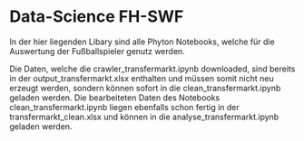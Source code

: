 # Data-Science FH-SWF

In der hier liegenden Libary sind alle Phyton Notebooks, welche für die Auswertung der Fußballspieler genutz werden.

Die Daten, welche die crawler_transfermarkt.ipynb downloaded, sind bereits in der output_transfermarkt.xlsx enthalten und müssen somit nicht neu erzeugt werden, 
sondern können sofort in die clean_transfermarkt.ipynb geladen werden.
Die bearbeiteten Daten des Notebooks clean_transfermarkt.ipynb liegen ebenfalls schon fertig in der transfermarkt_clean.xlsx und können in die analyse_transfermarkt.ipynb geladen werden.
